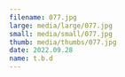 ```yaml
---
filename: 077.jpg
large: media/large/077.jpg
small: media/small/077.jpg
thumb: media/thumbs/077.jpg
date: 2022.09.28
name: t.b.d
---
```

